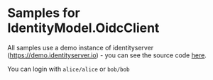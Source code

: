# Samples for IdentityModel.OidcClient

All samples use a demo instance of identityserver (https://demo.identityserver.io) - you can see the source code [here](https://github.com/IdentityServer/IdentityServer4.Demo).

You can login with `alice/alice` or `bob/bob`
